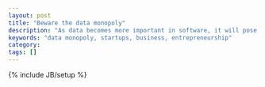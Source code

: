 ```yaml
---
layout: post
title: "Beware the data monopoly"
description: "As data becomes more important in software, it will pose a challenge for startups that do not have access to this data."
keywords: "data monopoly, startups, business, entrepreneurship"
category: 
tags: []
---
```

{% include JB/setup %}
